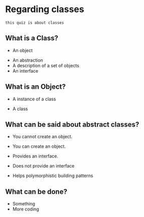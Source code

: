 # Regarding classes
	this quiz is about classes

## What is a Class?
 - An object
 + An abstraction
 + A description of a set of objects
 + An interface

## What is an Object?
 + A instance of a class
 - A class

## What can be said about abstract classes?
 + You cannot create an object.
 - You can create an object.
 + Provides an interface.
 - Does not provide an interface
 + Helps polymorphistic building patterns

## What can be done?
 - Something
 - More coding
